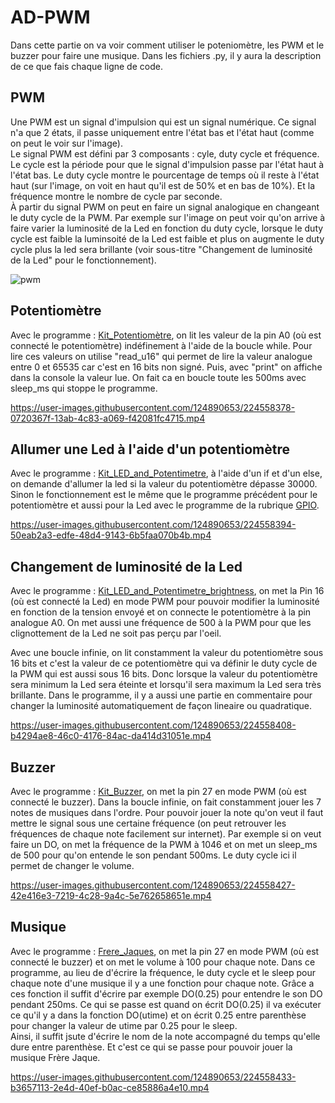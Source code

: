 # AD-PWM                                                                                                                                
Dans cette partie on va voir comment utiliser le poteniomètre, les PWM et le buzzer pour faire une musique. Dans les fichiers .py, il y aura la description de ce que fais chaque ligne de code.

## PWM                                                                     
Une PWM est un signal d'impulsion qui est un signal numérique. Ce signal n'a que 2 états, il passe uniquement entre l'état bas et l'état haut (comme on peut le voir sur l'image).                      
Le signal PWM est défini par 3 composants : cyle, duty cycle et fréquence. Le cycle est la période pour que le signal d'impulsion passe par l'état haut à l'état bas. Le duty cycle montre le pourcentage de temps où il reste à l'état haut (sur l'image, on voit en haut qu'il est de 50% et en bas de 10%). Et la fréquence montre le nombre de cycle par seconde.              
À partir du signal PWM on peut en faire un signal analogique en changeant le duty cycle de la PWM. Par exemple sur l'image on peut voir qu'on arrive à faire varier la luminosité de la Led en fonction du duty cycle, lorsque le duty cycle est faible la luminsoité de la Led est faible et plus on augmente le duty cycle plus la led sera brillante (voir sous-titre "Changement de luminosité de la Led" pour le fonctionnement).

![pwm](https://user-images.githubusercontent.com/124890653/224550594-1cd5d8bb-d064-4920-bc4b-c0aac1371a16.png)


## Potentiomètre
Avec le programme : [Kit_Potentiomètre](Kit_LED.py), on lit les valeur de la pin A0 (où est connecté le potentiomètre) indéfinement à l'aide de la boucle while. Pour lire ces valeurs on utilise "read_u16" qui permet de lire la valeur analogue entre 0 et 65535 car c'est en 16 bits non signé. Puis, avec "print" on affiche dans la console la valeur lue. On fait ca en boucle toute les 500ms avec sleep_ms qui stoppe le programme.


https://user-images.githubusercontent.com/124890653/224558378-0720367f-13ab-4c83-a069-f42081fc4715.mp4


## Allumer une Led à l'aide d'un potentiomètre                                     
Avec le programme : [Kit_LED_and_Potentimetre](Kit_LED_and_Potentimetre.py), à l'aide d'un if et d'un else, on demande d'allumer la led si la valeur du potentiomètre dépasse 30000. Sinon le fonctionnement est le même que le programme précédent pour le potentiomètre et aussi pour la Led avec le programme de la rubrique [GPIO](https://github.com/HEPL-Starygin/smartcities/tree/main/GPIO).


https://user-images.githubusercontent.com/124890653/224558394-50eab2a3-edfe-48d4-9143-6b5faa070b4b.mp4


## Changement de luminosité de la Led
Avec le programme : [Kit_LED_and_Potentimetre_brightness](Kit_LED_and_Potentimetre_brightness.py), on met la Pin 16 (où est connecté la Led) en mode PWM pour pouvoir modifier la luminosité en fonction de la tension envoyé et on connecte le potentiomètre à la pin analogue A0. On met aussi une fréquence de 500 à la PWM pour que les clignottement de la Led ne soit pas perçu par l'oeil.                                                                                                                                        

Avec une boucle infinie, on lit constamment la valeur du potentiomètre sous 16 bits et c'est la valeur de ce potentiomètre qui va définir le duty cycle de la PWM qui est aussi sous 16 bits. Donc lorsque la valeur du potentiomètre sera minimum la Led sera éteinte et lorsqu'il sera maximum la Led sera très brillante. Dans le programme, il y a aussi une partie en commentaire pour changer la luminosité automatiquement de façon lineaire ou quadratique.


https://user-images.githubusercontent.com/124890653/224558408-b4294ae8-46c0-4176-84ac-da414d31051e.mp4


## Buzzer                                                                        
Avec le programme : [Kit_Buzzer](Kit_Buzzer.py), on met la pin 27 en mode PWM (où est connecté le buzzer). Dans la boucle infinie, on fait constamment jouer les 7 notes de musiques dans l'ordre. Pour pouvoir jouer la note qu'on veut il faut mettre le signal sous une certaine fréquence (on peut retrouver les fréquences de chaque note facilement sur internet). Par exemple si on veut faire un DO, on met la fréquence de la PWM à 1046 et on met un sleep_ms de 500 pour qu'on entende le son pendant 500ms. Le duty cycle ici il permet de changer le volume.


https://user-images.githubusercontent.com/124890653/224558427-42e416e3-7219-4c28-9a4c-5e762658651e.mp4


## Musique  
Avec le programme : [Frere_Jaques](Frere_Jaques.py), on met la pin 27 en mode PWM (où est connecté le buzzer) et on met le volume à 100 pour chaque note. Dans ce programme, au lieu de d'écrire la fréquence, le duty cycle et le sleep pour chaque note d'une musique il y a une fonction pour chaque note. Grâce a ces fonction il suffit d'écrire par exemple DO(0.25) pour entendre le son DO pendant 250ms. Ce qui se passe est quand on écrit DO(0.25) il va exécuter ce qu'il y a dans la fonction DO(utime) et on écrit 0.25 entre parenthèse pour changer la valeur de utime par 0.25 pour le sleep.                                                             
Ainsi, il suffit jsute d'écrire le nom de la note accompagné du temps qu'elle dure entre parenthèse. Et c'est ce qui se passe pour pouvoir jouer la musique Frère Jaque.


https://user-images.githubusercontent.com/124890653/224558433-b3657113-2e4d-40ef-b0ac-ce85886a4e10.mp4


